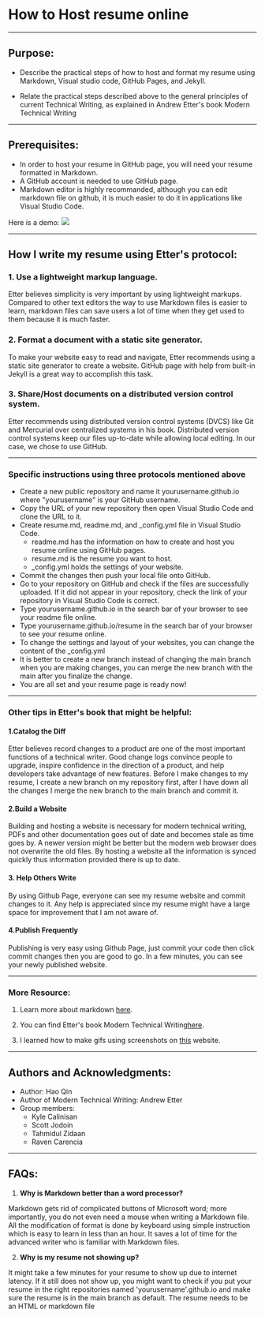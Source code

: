 # How to Host resume online
--------------------------------------------

## Purpose: 

- Describe the practical steps of how to host and format my resume using Markdown, Visual studio code, GitHub Pages, and Jekyll.  

- Relate the practical steps described above to the general principles of current Technical Writing, as explained in Andrew Etter's book Modern Technical Writing 

---------------------------------------------


## Prerequisites:
- In order to host your resume in GitHub page, you will need your resume formatted in Markdown.
- A GitHub account is needed to use GitHub page.
- Markdown editor is highly recommanded, although you can edit markdown file on github, it is much easier to do it in applications like Visual Studio Code.

Here is a demo:
![](https://github.com/qinh3uofm/qinh3uofm.github.io/blob/main/ezgif.com-gif-maker.gif)

---------------------------------------------


## How I write my resume using Etter's protocol:

### 1. Use a lightweight markup language.
Etter believes simplicity is very important by using lightweight markups. Compared to other text editors the way to use Markdown files is easier to learn, markdown files can save users a lot of time when they get used to them because it is much faster. 

### 2. Format a document with a static site generator.
To make your website easy to read and navigate, Etter recommends using a static site generator to create a website. GitHub page with help from built-in Jekyll is a great way to accomplish this task.

### 3. Share/Host documents on a distributed version control system.
Etter recommends using distributed version control systems (DVCS) like Git and Mercurial over centralized systems in his book. Distributed version control systems keep our files up-to-date while allowing local editing. In our case, we chose to use GitHub.

-------------------------------------------------

### Specific instructions using three protocols mentioned above
- Create a new public repository and name it yourusername.github.io where "yourusername" is your GitHub username.
- Copy the URL of your new repository then open Visual Studio Code and clone the URL to it.
- Create resume.md, readme.md, and _config.yml file in Visual Studio Code.
   - readme.md has the information on how to create and host you resume online using GitHub pages.
   - resume.md is the resume you want to host.
   - _config.yml holds the settings of your website.
- Commit the changes then push your local file onto GitHub.
- Go to your repository on GitHub and check if the files are successfully uploaded. If it did not appear in your repository, check the link of your repository in Visual Studio Code is correct.
- Type yourusername.github.io in the search bar of your browser to see your readme file online.
- Type yourusername.github.io/resume in the search bar of your browser to see your resume online.
- To change the settings and layout of your websites, you can change the content of the _config.yml
- It is better to create a new branch instead of changing the main branch when you are making changes, you can merge the new branch with the main after you finalize the change.
- You are all set and your resume page is ready now!

---------------------------------------------


### Other tips in Etter's book that might be helpful:

#### 1.Catalog the Diff
Etter believes record changes to a product are one of the most important functions of a technical writer. Good change logs convince people to upgrade, inspire confidence in the direction of a product, and help developers take advantage of new features. Before I make changes to my resume, I create a new branch on my repository first, after I have down all the changes I merge the new branch to the main branch and commit it.

#### 2.Build a Website
Building and hosting a website is necessary for modern technical writing, PDFs and other documentation goes out of date and becomes stale as time goes by. A newer version might be better but the modern web browser does not overwrite the old files. By hosting a website all the information is synced quickly thus information provided there is up to date.

#### 3. Help Others Write
By using Github Page, everyone can see my resume website and commit changes to it. Any help is appreciated since my resume might have a large space for improvement that I am not aware of.

#### 4.Publish Frequently
Publishing is very easy using Github Page, just commit your code then click commit changes then you are good to go. In a few minutes, you can see your newly published website.

---------------------------------------------

### More Resource:
1. Learn more about markdown [here](https://www.markdowntutorial.com).

2. You can find Etter's book Modern Technical Writing[here](https://github.com/qinh3uofm/qinh3uofm.github.io/blob/main/Andrew_Etter_-_Modern_Technical_Writing__An_Introduction_to_Software_Documentation_2016.epub).

3. I learned how to make gifs using screenshots on [this](https://ezgif.com/maker) website.

---------------------------------------------


## Authors and Acknowledgments:

- Author: Hao Qin
- Author of Modern Technical Writing: Andrew Etter
- Group members:
   - Kyle Calinisan
   - Scott Jodoin
   - Tahmidul Zidaan
   - Raven Carencia

---------------------------------------------


## FAQs:
1. **Why is Markdown better than a word processor?**


Markdown gets rid of complicated buttons of Microsoft word; more importantly, you do not even need a mouse when writing a Markdown file. All the modification of format is done by keyboard using simple instruction which is easy to learn in less than an hour. It saves a lot of time for the advanced writer who is familiar with Markdown files. 


2. **Why is my resume not showing up?**


It might take a few minutes for your resume to show up due to internet latency. If it still does not show up, you might want to check if you put your resume in the right repositories named 'yourusername'.github.io and make sure the resume is in the main branch as default. The resume needs to be an HTML or markdown file



